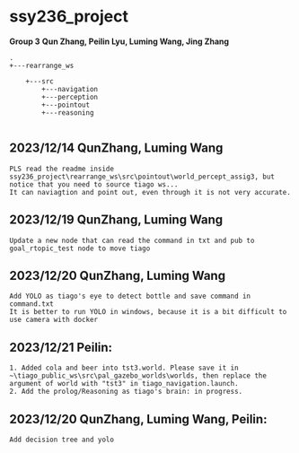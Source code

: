 # ssy236_project

**Group 3**
**Qun Zhang, Peilin Lyu, Luming Wang, Jing Zhang**

```
.  
+---rearrange_ws

    +---src
        +---navigation
        +---perception
        +---pointout
        +---reasoning
     
```
## 2023/12/14 QunZhang, Luming Wang
```
PLS read the readme inside ssy236_project\rearrange_ws\src\pointout\world_percept_assig3, but notice that you need to source tiago ws...  
It can naviagtion and point out, even through it is not very accurate. 
```

## 2023/12/19 QunZhang, Luming Wang
```
Update a new node that can read the command in txt and pub to goal_rtopic_test node to move tiago
```

## 2023/12/20 QunZhang, Luming Wang
```
Add YOLO as tiago's eye to detect bottle and save command in command.txt   
It is better to run YOLO in windows, because it is a bit difficult to use camera with docker
```

## 2023/12/21 Peilin:   
 ```
1. Added cola and beer into tst3.world. Please save it in ~\tiago_public_ws\src\pal_gazebo_worlds\worlds, then replace the argument of world with "tst3" in tiago_navigation.launch.
2. Add the prolog/Reasoning as tiago's brain: in progress.
 ```

 ## 2023/12/20 QunZhang, Luming Wang, Peilin:   
```
Add decision tree and yolo
```
    
    
